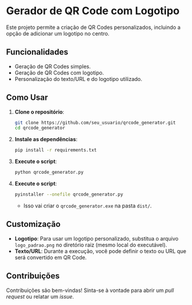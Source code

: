 # Gerador de QR Code com Logotipo

Este projeto permite a criação de QR Codes personalizados, incluindo a opção de adicionar um logotipo no centro.

## Funcionalidades

- Geração de QR Codes simples.
- Geração de QR Codes com logotipo.
- Personalização do texto/URL e do logotipo utilizado.

## Como Usar

1. **Clone o repositório**:
    ```bash
    git clone https://github.com/seu_usuario/qrcode_generator.git
    cd qrcode_generator
    ```

2. **Instale as dependências**:
    ```bash
    pip install -r requirements.txt
    ```

3. **Execute o script**:
    ```bash
    python qrcode_generator.py
    ```

4. **Execute o script**:
	```bash
	pyinstaller --onefile qrcode_generator.py
	```
   - Isso vai criar o `qrcode_generator.exe` na pasta `dist/`.

## Customização

- **Logotipo**: Para usar um logotipo personalizado, substitua o arquivo `logo_padrao.png` no diretório raiz (mesmo local do executável).
- **Texto/URL**: Durante a execução, você pode definir o texto ou URL que será convertido em QR Code.

## Contribuições

Contribuições são bem-vindas! Sinta-se à vontade para abrir um _pull request_ ou relatar um _issue_.

